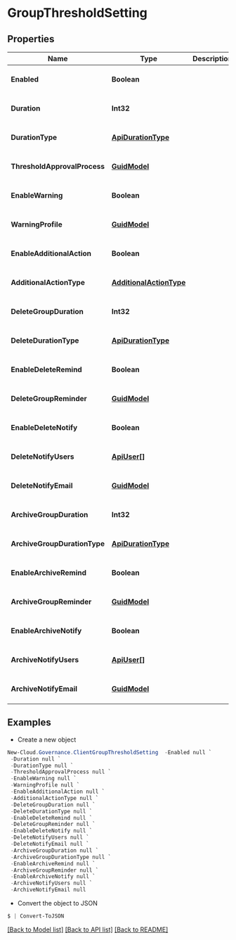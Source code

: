 # GroupThresholdSetting
## Properties

Name | Type | Description | Notes
------------ | ------------- | ------------- | -------------
**Enabled** | **Boolean** |  | [optional] [default to null]
**Duration** | **Int32** |  | [optional] [default to null]
**DurationType** | [**ApiDurationType**](ApiDurationType.md) |  | [optional] [default to null]
**ThresholdApprovalProcess** | [**GuidModel**](GuidModel.md) |  | [optional] [default to null]
**EnableWarning** | **Boolean** |  | [optional] [default to null]
**WarningProfile** | [**GuidModel**](GuidModel.md) |  | [optional] [default to null]
**EnableAdditionalAction** | **Boolean** |  | [optional] [default to null]
**AdditionalActionType** | [**AdditionalActionType**](AdditionalActionType.md) |  | [optional] [default to null]
**DeleteGroupDuration** | **Int32** |  | [optional] [default to null]
**DeleteDurationType** | [**ApiDurationType**](ApiDurationType.md) |  | [optional] [default to null]
**EnableDeleteRemind** | **Boolean** |  | [optional] [default to null]
**DeleteGroupReminder** | [**GuidModel**](GuidModel.md) |  | [optional] [default to null]
**EnableDeleteNotify** | **Boolean** |  | [optional] [default to null]
**DeleteNotifyUsers** | [**ApiUser[]**](ApiUser.md) |  | [optional] [default to null]
**DeleteNotifyEmail** | [**GuidModel**](GuidModel.md) |  | [optional] [default to null]
**ArchiveGroupDuration** | **Int32** |  | [optional] [default to null]
**ArchiveGroupDurationType** | [**ApiDurationType**](ApiDurationType.md) |  | [optional] [default to null]
**EnableArchiveRemind** | **Boolean** |  | [optional] [default to null]
**ArchiveGroupReminder** | [**GuidModel**](GuidModel.md) |  | [optional] [default to null]
**EnableArchiveNotify** | **Boolean** |  | [optional] [default to null]
**ArchiveNotifyUsers** | [**ApiUser[]**](ApiUser.md) |  | [optional] [default to null]
**ArchiveNotifyEmail** | [**GuidModel**](GuidModel.md) |  | [optional] [default to null]

## Examples

- Create a new object
```powershell
New-Cloud.Governance.ClientGroupThresholdSetting  -Enabled null `
 -Duration null `
 -DurationType null `
 -ThresholdApprovalProcess null `
 -EnableWarning null `
 -WarningProfile null `
 -EnableAdditionalAction null `
 -AdditionalActionType null `
 -DeleteGroupDuration null `
 -DeleteDurationType null `
 -EnableDeleteRemind null `
 -DeleteGroupReminder null `
 -EnableDeleteNotify null `
 -DeleteNotifyUsers null `
 -DeleteNotifyEmail null `
 -ArchiveGroupDuration null `
 -ArchiveGroupDurationType null `
 -EnableArchiveRemind null `
 -ArchiveGroupReminder null `
 -EnableArchiveNotify null `
 -ArchiveNotifyUsers null `
 -ArchiveNotifyEmail null
```

- Convert the object to JSON
```powershell
$ | Convert-ToJSON
```


[[Back to Model list]](../README.md#documentation-for-models) [[Back to API list]](../README.md#documentation-for-api-endpoints) [[Back to README]](../README.md)

